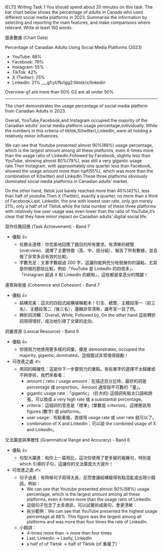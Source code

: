IELTS Writing Task 1
You should spend about 20 minutes on this task.
The bar chart below shows the percentage of adults in Canada who used different social media platforms in 2023.
Summarise the information by selecting and reporting the main features, and make comparisons where relevant.
Write at least 150 words.

圖表數據 (Chart Data)

Percentage of Canadian Adults Using Social Media Platforms (2023)

- YouTube: 88%
- Facebook: 79%
- Instagram: 55%
- TikTok: 42%
- X (Twitter): 25%
- LinkedIn: 21%
  \_\_\_g1:yt/fb/igg2:tiktok/x/linkedin

Overview-g1 are more than 50%
G2 are all under 50%

---

The chart demonstrates the usage percentage of social media platform from Canadian Adults in 2023.

Overall, YouTube,Facebook,and Instagram occupied the majority of the Canadian adults’ social media platform usage percentage,individually.
While the numbers in this criteria of tiktok,X(twitter),LinkedIn, were all holding a relatively minor influences.

We can see that Youtube presented almost 90%(88%) usage percentage, which is the largest amount among all these platforms, even 4-times more than the usage ratio of LinkedIn.Followed by Facebook, slightly less than YouTube, showing almost 80%(79%), was still a very gigantic usage rate.Then Instagram, with approximately one quarter less than Facebook, showed the usage amount more than half(55%), which was more than the combination of X(twitter) and LinkedIn.These three platforms obviously dominated social media platforms in Canadian adults’ market.

On the other hand, tiktok just barely reached more than 40%(42%), less than half of youtube.Then X (Twitter), exactly a quarter, no more than a third of Facebook.Last, Linkedin, the one with lowest user rate, only got merely 21%, only a half of of Tiktok.while the total number of these three platforms with relatively low user usage was even lower than the ratio of YouTube,it’s clear that they have minor impact on Canadian adults’ digital social life.

寫作任務回應 (Task Achievement) - Band 7

- 優點 👍:
  - 任務全達標：你完美地回應了題目的所有要求。有清晰的總覽 (overview)、選擇了主要特徵（高、中、低分組）、報告了所有數據，並且做了非常多且有效的比較。
  - 字數充足：文章字數超過 200 字，這讓你能夠充分地發展你的論點，尤其是你做的那些比較，例如「YouTube 是 LinkedIn 的四倍多」、「Instagram 超過 X 和 LinkedIn 的總和」，這些都是拿高分的關鍵！

連貫與銜接 (Coherence and Cohesion) - Band 7

- 優點 👍:
  - 結構完美：這次的四段式結構堪稱範本！引言、總覽、主體段落一（前三名）、主體段落二（後三名），邏輯非常清晰，讓考官一目了然。
  - 轉折詞流暢：Overall, While, Followed by, On the other hand 這些轉折詞用得很好，成功地引導了文章的走向。

詞彙資源 (Lexical Resource) - Band 6

- 優點 👍:
  - 你很努力地使用更多樣的詞彙，像是 demonstrates, occupied the majority, gigantic, dominated，這個嘗試非常值得鼓勵！
- 可改進之處 ✍️:
  - 用詞的精確性：這是你下一步要努力的重點。有些單字的選擇不太精確或不夠學術，我們來看看：
    - amount / ratio / usage amount：在描述百分比時，最好的詞是 percentage 或 proportion。Amount 通常指不可數的「量」。
    - gigantic usage rate：「gigantic」 (巨大的) 這個詞有點太口語和誇張，可以換成 a very high rate 或 a substantial percentage。
    - criteria：這個詞的意思是「標準」(單數是 criterion)，這裡應該用 figures (數字) 或 platforms。
    - user usage：有點重複，直接用 usage rate 或 user rate 就可以了。
    - combination of X and LinkedIn：可以說 the combined usage of X and LinkedIn。

文法廣度與準確性 (Grammatical Range and Accuracy) - Band 6

- 優點 👍:
  - 句型大躍進：和你上一篇相比，這次你使用了更多變的複雜句，特別是 which 引導的子句，這讓你的文法廣度大大提升！
- 可改進之處 ✍️:
  - 句子過長：有時候句子寫得太長，反而會讓結構變得有點混亂或出現小錯誤。例如：
    - We can see that Youtube presented almost 90%(88%) usage percentage, which is the largest amount among all these platforms, even 4-times more than the usage ratio of LinkedIn.
    - 這個句子包含了太多資訊，可以試著拆成兩句，會更清晰：
    - 拆分範例：We can see that YouTube presented the highest usage percentage at 88%. This figure was the largest among all platforms and was more than four times the rate of LinkedIn.
  - 小錯誤：
    - 4-times more than -> more than four times
    - Last, Linkedin -> Lastly, LinkedIn
    - a half of of Tiktok -> half of Tiktok (of 重複了)
